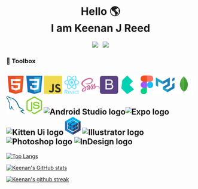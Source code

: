 <h1 align="center">
Hello 🌎 <br> I am Keenan J Reed
</h1>

<div align="center">
<img target="_blank" href="https://www.linkedin.com/in/keenancodes/" src="https://img.shields.io/badge/LinkedIn-0077B5?style=for-the-badge&logo=linkedin&logoColor=white">&nbsp; &nbsp;<img target="_blank" href="https://astralgnome.github.io/KeenanReedPortfolio" src="https://img.shields.io/badge/Portfolio-aqua?style=for-the-badge&logo=&logoColor=464647">
</div>

### 🧰 Toolbox

<img src="https://raw.githubusercontent.com/devicons/devicon/9f4f5cdb393299a81125eb5127929ea7bfe42889/icons/html5/html5-original.svg" alt="HTML logo" width="50" height="50"><img src="https://raw.githubusercontent.com/devicons/devicon/9f4f5cdb393299a81125eb5127929ea7bfe42889/icons/css3/css3-original.svg" alt="CSS logo" width="50" height="50"><img src="https://raw.githubusercontent.com/devicons/devicon/9f4f5cdb393299a81125eb5127929ea7bfe42889/icons/javascript/javascript-original.svg" alt="Javascript logo" width="50" height="50"><img src="https://raw.githubusercontent.com/devicons/devicon/9f4f5cdb393299a81125eb5127929ea7bfe42889/icons/react/react-original-wordmark.svg" alt="React logo" width="50" height="50"><img src="https://raw.githubusercontent.com/devicons/devicon/9f4f5cdb393299a81125eb5127929ea7bfe42889/icons/sass/sass-original.svg" alt="SASS logo" width="50" height="50"><img src="https://raw.githubusercontent.com/devicons/devicon/9f4f5cdb393299a81125eb5127929ea7bfe42889/icons/bootstrap/bootstrap-plain.svg" alt="Bootstrap logo" width="50" height="50"><img src="https://raw.githubusercontent.com/devicons/devicon/9f4f5cdb393299a81125eb5127929ea7bfe42889/icons/bulma/bulma-plain.svg" alt="Bulma logo" width="50" height="50"><img src="https://raw.githubusercontent.com/devicons/devicon/9f4f5cdb393299a81125eb5127929ea7bfe42889/icons/figma/figma-original.svg" alt="Figma logo" width="50" height="50"><img src="https://raw.githubusercontent.com/devicons/devicon/9f4f5cdb393299a81125eb5127929ea7bfe42889/icons/materialui/materialui-original.svg" alt="MaterialUI logo" width="50" height="50"><img src="https://raw.githubusercontent.com/devicons/devicon/9f4f5cdb393299a81125eb5127929ea7bfe42889/icons/mongodb/mongodb-original.svg" alt="MongoDB logo" width="50" height="50"><img src="https://raw.githubusercontent.com/devicons/devicon/9f4f5cdb393299a81125eb5127929ea7bfe42889/icons/mysql/mysql-original.svg" alt="MySQL logo" width="50" height="50"><img src="https://raw.githubusercontent.com/devicons/devicon/9f4f5cdb393299a81125eb5127929ea7bfe42889/icons/nodejs/nodejs-original.svg" alt="nodeJS logo" width="50" height="50"><img src="https://i.pinimg.com/originals/4e/74/7c/4e747c82368d9681b75d54f56319dae7.png" alt="Android Studio logo" width="50" height="50"><img src="https://iconape.com/wp-content/files/kd/291769/png/expo-logo.png" alt="Expo logo" width="50" height="50"><img src="https://uploads-ssl.webflow.com/5db1c0d5ca3871e8fd1a7b66/5e90b130e4d38b1843ee659d_Kitten.svg" alt="Kitten Ui logo" width="50" height="50"><img src="https://raw.githubusercontent.com/devicons/devicon/9f4f5cdb393299a81125eb5127929ea7bfe42889/icons/sequelize/sequelize-original.svg" alt="Sequelize logo" width="50" height="50"><img src="https://cdn.worldvectorlogo.com/logos/adobe-illustrator-cc.svg" alt="Illustrator logo" width="50" height="50">&nbsp;<img src="https://cdn.worldvectorlogo.com/logos/photoshop-cc-4.svg" alt="Photoshop logo" width="50" height="50">&nbsp;<img src="https://cdn.worldvectorlogo.com/logos/indesign-cc.svg" alt="InDesign logo" width="50" height="50">
--------

[![Top Langs](https://github-readme-stats.vercel.app/api/top-langs/?username=AstralGnome&hide=java,&theme=radical)](https://github.com/anuraghazra/github-readme-stats)

[![Keenan's GitHub stats](https://github-readme-stats.vercel.app/api?username=AstralGnome&theme=radical)](https://github.com/anuraghazra/github-readme-stats)

[![Keenan's github streak](https://github-readme-streak-stats.herokuapp.com/?user=AstralGnome&theme=radical)](https://github.com/Naereen/github-readme-streak-stats)


<!--
**AstralGnome/AstralGnome** is a ✨ _special_ ✨ repository because its `README.md` (this file) appears on your GitHub profile.

Here are some ideas to get you started:

- 🔭 I’m currently working on ...
- 🌱 I’m currently learning ...
- 👯 I’m looking to collaborate on ...
- 🤔 I’m looking for help with ...
- 💬 Ask me about ...
- 📫 How to reach me: ...
- 😄 Pronouns: ...
- ⚡ Fun fact: ...
-->
